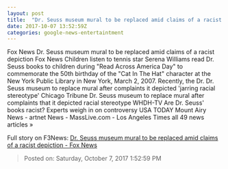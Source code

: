 ```yaml
---
layout: post
title:  "Dr. Seuss museum mural to be replaced amid claims of a racist depiction - Fox News"
date: 2017-10-07 13:52:59Z
categories: google-news-entertaintment
---
```


Fox News Dr. Seuss museum mural to be replaced amid claims of a racist depiction Fox News Children listen to tennis star Serena Williams read Dr. Seuss books to children during "Read Across America Day" to commemorate the 50th birthday of the "Cat In The Hat" character at the New York Public Library in New York, March 2, 2007. Recently, the Dr. Dr. Seuss museum to replace mural after complaints it depicted 'jarring racial stereotype' Chicago Tribune Dr. Seuss museum to replace mural after complaints that it depicted racial stereotype WHDH-TV Are Dr. Seuss' books racist? Experts weigh in on controversy USA TODAY Mount Airy News - artnet News - MassLive.com - Los Angeles Times all 49 news articles »


Full story on F3News: [Dr. Seuss museum mural to be replaced amid claims of a racist depiction - Fox News](http://www.f3nws.com/n/PqfmkE)

> Posted on: Saturday, October 7, 2017 1:52:59 PM
